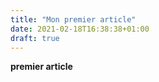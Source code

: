 ```yaml
---
title: "Mon premier article"
date: 2021-02-18T16:38:38+01:00
draft: true
---
```


**premier article**
